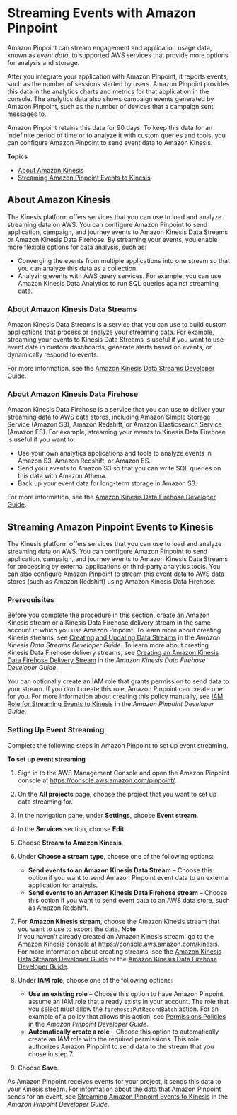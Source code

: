 # Streaming Events with Amazon Pinpoint<a name="analytics-streaming"></a>

Amazon Pinpoint can stream engagement and application usage data, known as *event data*, to supported AWS services that provide more options for analysis and storage\.

After you integrate your application with Amazon Pinpoint, it reports events, such as the number of sessions started by users\. Amazon Pinpoint provides this data in the analytics charts and metrics for that application in the console\. The analytics data also shows campaign events generated by Amazon Pinpoint, such as the number of devices that a campaign sent messages to\.

Amazon Pinpoint retains this data for 90 days\. To keep this data for an indefinite period of time or to analyze it with custom queries and tools, you can configure Amazon Pinpoint to send event data to Amazon Kinesis\.

**Topics**
+ [About Amazon Kinesis](#analytics-streaming-about-kinesis)
+ [Streaming Amazon Pinpoint Events to Kinesis](#analytics-streaming-kinesis)

## About Amazon Kinesis<a name="analytics-streaming-about-kinesis"></a>

The Kinesis platform offers services that you can use to load and analyze streaming data on AWS\. You can configure Amazon Pinpoint to send application, campaign, and journey events to Amazon Kinesis Data Streams or Amazon Kinesis Data Firehose\. By streaming your events, you enable more flexible options for data analysis, such as:
+ Converging the events from multiple applications into one stream so that you can analyze this data as a collection\.
+ Analyzing events with AWS query services\. For example, you can use Amazon Kinesis Data Analytics to run SQL queries against streaming data\.

### About Amazon Kinesis Data Streams<a name="analytics-streaming-about-kinesis-streams"></a>

Amazon Kinesis Data Streams is a service that you can use to build custom applications that process or analyze your streaming data\. For example, streaming your events to Kinesis Data Streams is useful if you want to use event data in custom dashboards, generate alerts based on events, or dynamically respond to events\.

For more information, see the [Amazon Kinesis Data Streams Developer Guide](https://docs.aws.amazon.com/streams/latest/dev/)\.

### About Amazon Kinesis Data Firehose<a name="analytics-streaming-about-kinesis-firehose"></a>

Amazon Kinesis Data Firehose is a service that you can use to deliver your streaming data to AWS data stores, including Amazon Simple Storage Service \(Amazon S3\), Amazon Redshift, or Amazon Elasticsearch Service \(Amazon ES\)\. For example, streaming your events to Kinesis Data Firehose is useful if you want to:
+ Use your own analytics applications and tools to analyze events in Amazon S3, Amazon Redshift, or Amazon ES\.
+ Send your events to Amazon S3 so that you can write SQL queries on this data with Amazon Athena\.
+ Back up your event data for long\-term storage in Amazon S3\.

For more information, see the [Amazon Kinesis Data Firehose Developer Guide](https://docs.aws.amazon.com/firehose/latest/dev/)\.

## Streaming Amazon Pinpoint Events to Kinesis<a name="analytics-streaming-kinesis"></a>

The Kinesis platform offers services that you can use to load and analyze streaming data on AWS\. You can configure Amazon Pinpoint to send application, campaign, and journey events to Amazon Kinesis Data Streams for processing by external applications or third\-party analytics tools\. You can also configure Amazon Pinpoint to stream this event data to AWS data stores \(such as Amazon Redshift\) using Amazon Kinesis Data Firehose\.

### Prerequisites<a name="analytics-streaming-kinesis-prerequisites"></a>

Before you complete the procedure in this section, create an Amazon Kinesis stream or a Kinesis Data Firehose delivery stream in the same account in which you use Amazon Pinpoint\. To learn more about creating Kinesis streams, see [Creating and Updating Data Streams](https://docs.aws.amazon.com/streams/latest/dev/amazon-kinesis-streams.html) in the *Amazon Kinesis Data Streams Developer Guide*\. To learn more about creating Kinesis Data Firehose delivery streams, see [Creating an Amazon Kinesis Data Firehose Delivery Stream](https://docs.aws.amazon.com/firehose/latest/dev/basic-create.html) in the *Amazon Kinesis Data Firehose Developer Guide*\.

You can optionally create an IAM role that grants permission to send data to your stream\. If you don't create this role, Amazon Pinpoint can create one for you\. For more information about creating this policy manually, see [IAM Role for Streaming Events to Kinesis](https://docs.aws.amazon.com/pinpoint/latest/developerguide/permissions-streams.html) in the *Amazon Pinpoint Developer Guide*\.

### Setting Up Event Streaming<a name="analytics-streaming-kinesis-setup"></a>

Complete the following steps in Amazon Pinpoint to set up event streaming\.

**To set up event streaming**

1. Sign in to the AWS Management Console and open the Amazon Pinpoint console at [https://console\.aws\.amazon\.com/pinpoint/](https://console.aws.amazon.com/pinpoint/)\.

1. On the **All projects** page, choose the project that you want to set up data streaming for\.

1. In the navigation pane, under **Settings**, choose **Event stream**\.

1. In the **Services** section, choose **Edit**\.

1. Choose **Stream to Amazon Kinesis**\.

1. Under **Choose a stream type**, choose one of the following options:
   + **Send events to an Amazon Kinesis Data Stream** – Choose this option if you want to send Amazon Pinpoint event data to an external application for analysis\.
   + **Send events to an Amazon Kinesis Data Firehose stream** – Choose this option if you want to send event data to an AWS data store, such as Amazon Redshift\.

1. For **Amazon Kinesis stream**, choose the Amazon Kinesis stream that you want to use to export the data\.
**Note**  
If you haven't already created an Amazon Kinesis stream, go to the Amazon Kinesis console at [https://console\.aws\.amazon\.com/kinesis](https://console.aws.amazon.com/kinesis)\. For more information about creating streams, see the [Amazon Kinesis Data Streams Developer Guide](https://docs.aws.amazon.com/streams/latest/dev/) or the [Amazon Kinesis Data Firehose Developer Guide](https://docs.aws.amazon.com/firehose/latest/dev/)\.

1. Under **IAM role**, choose one of the following options:
   + **Use an existing role** – Choose this option to have Amazon Pinpoint assume an IAM role that already exists in your account\. The role that you select must allow the `firehose:PutRecordBatch` action\. For an example of a policy that allows this action, see [Permissions Policies](https://docs.aws.amazon.com/pinpoint/latest/developerguide/permissions-streams.html#permissions-streams-permissionspolicies) in the *Amazon Pinpoint Developer Guide*\.
   + **Automatically create a role** – Choose this option to automatically create an IAM role with the required permissions\. This role authorizes Amazon Pinpoint to send data to the stream that you chose in step 7\.

1. Choose **Save**\.

As Amazon Pinpoint receives events for your project, it sends this data to your Kinesis stream\. For information about the data that Amazon Pinpoint sends for an event, see [Streaming Amazon Pinpoint Events to Kinesis](https://docs.aws.amazon.com/pinpoint/latest/developerguide/event-streams.html) in the *Amazon Pinpoint Developer Guide*\.